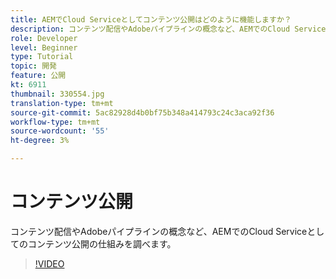 ```yaml
---
title: AEMでCloud Serviceとしてコンテンツ公開はどのように機能しますか？
description: コンテンツ配信やAdobeパイプラインの概念など、AEMでのCloud Serviceとしてのコンテンツ公開の仕組みを調べます。
role: Developer
level: Beginner
type: Tutorial
topic: 開発
feature: 公開
kt: 6911
thumbnail: 330554.jpg
translation-type: tm+mt
source-git-commit: 5ac82928d4b0bf75b348a414793c24c3aca92f36
workflow-type: tm+mt
source-wordcount: '55'
ht-degree: 3%

---
```



# コンテンツ公開

コンテンツ配信やAdobeパイプラインの概念など、AEMでのCloud Serviceとしてのコンテンツ公開の仕組みを調べます。

>[!VIDEO](https://video.tv.adobe.com/v/330554/?quality=12&learn=on)